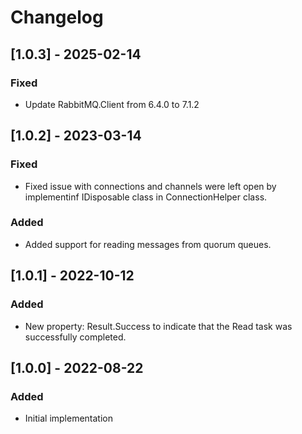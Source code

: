# Changelog

## [1.0.3] - 2025-02-14
### Fixed
- Update RabbitMQ.Client from 6.4.0 to 7.1.2

## [1.0.2] - 2023-03-14
### Fixed
- Fixed issue with connections and channels were left open by implementinf IDisposable class in ConnectionHelper class.

### Added
- Added support for reading messages from quorum queues.

## [1.0.1] - 2022-10-12
### Added
- New property: Result.Success to indicate that the Read task was successfully completed.

## [1.0.0] - 2022-08-22
### Added
- Initial implementation
